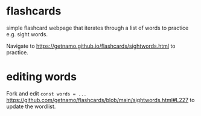 # flashcards
simple flashcard webpage that iterates through a list of words to practice e.g. sight words.

Navigate to https://getnamo.github.io/flashcards/sightwords.html to practice. 


# editing words

Fork and edit `const words = ...` https://github.com/getnamo/flashcards/blob/main/sightwords.html#L227 to update the wordlist.

